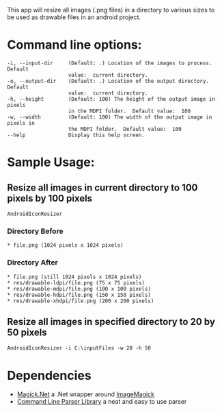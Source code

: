 This app will resize all images (.png files) in a directory to various sizes to be used as drawable files in an android project.


# Command line options: #

    -i, --input-dir     (Default: .) Location of the images to process.  Default
                        value:  current directory.
    -o, --output-dir    (Default: .) Location of the output directory.  Default
                        value:  current directory.
    -h, --height        (Default: 100) The height of the output image in pixels
                        in the MDPI folder.  Default value:  100
    -w, --width         (Default: 100) The width of the output image in pixels in
                        the MDPI folder.  Default value:  100
    --help              Display this help screen.


# Sample Usage: #

## Resize all images in current directory to 100 pixels by 100 pixels ##

    AndroidIconResizer

### Directory Before ###

    * file.png (1024 pixels x 1024 pixels)

### Directory After ###

    * file.png (still 1024 pixels x 1024 pixels)
    * res/drawable-ldpi/file.png (75 x 75 pixels)
    * res/drawable-mdpi/file.png (100 x 100 pixels)
    * res/drawable-hdpi/file.png (150 x 150 pixels)
    * res/drawable-xhdpi/file.png (200 x 200 pixels)


## Resize all images in specified directory to 20 by 50 pixels ##

    AndroidIconResizer -i C:\inputFiles -w 20 -h 50

# Dependencies #

- [Magick.Net](https://magick.codeplex.com/) a .Net wrapper around [ImageMagick](http://www.imagemagick.org/)
- [Command Line Parser Library](https://commandline.codeplex.com/) a neat and easy to use parser
